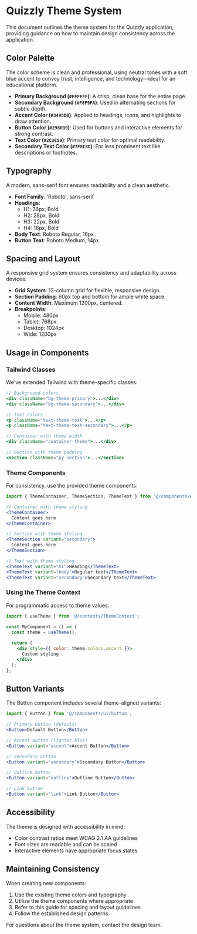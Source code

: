 # Quizzly Theme System

This document outlines the theme system for the Quizzly application, providing guidance on how to maintain design consistency across the application.

## Color Palette

The color scheme is clean and professional, using neutral tones with a soft blue accent to convey trust, intelligence, and technology—ideal for an educational platform.

- **Primary Background (`#FFFFFF`)**: A crisp, clean base for the entire page.
- **Secondary Background (`#F8F9FA`)**: Used in alternating sections for subtle depth.
- **Accent Color (`#3498DB`)**: Applied to headings, icons, and highlights to draw attention.
- **Button Color (`#2980B9`)**: Used for buttons and interactive elements for strong contrast.
- **Text Color (`#2C3E50`)**: Primary text color for optimal readability.
- **Secondary Text Color (`#7F8C8D`)**: For less prominent text like descriptions or footnotes.

## Typography

A modern, sans-serif font ensures readability and a clean aesthetic.

- **Font Family**: 'Roboto', sans-serif
- **Headings**:
  - H1: 36px, Bold
  - H2: 28px, Bold
  - H3: 22px, Bold
  - H4: 18px, Bold
- **Body Text**: Roboto Regular, 16px
- **Button Text**: Roboto Medium, 14px

## Spacing and Layout

A responsive grid system ensures consistency and adaptability across devices.

- **Grid System**: 12-column grid for flexible, responsive design.
- **Section Padding**: 60px top and bottom for ample white space.
- **Content Width**: Maximum 1200px, centered.
- **Breakpoints**:
  - Mobile: 480px
  - Tablet: 768px
  - Desktop: 1024px
  - Wide: 1200px

## Usage in Components

### Tailwind Classes

We've extended Tailwind with theme-specific classes:

```jsx
// Background colors
<div className="bg-theme-primary">...</div>
<div className="bg-theme-secondary">...</div>

// Text colors
<p className="text-theme-text">...</p>
<p className="text-theme-text-secondary">...</p>

// Container with theme width
<div className="container-theme">...</div>

// Section with theme padding
<section className="py-section">...</section>
```

### Theme Components

For consistency, use the provided theme components:

```jsx
import { ThemeContainer, ThemeSection, ThemeText } from '@/components/ui/ThemeComponent';

// Container with theme styling
<ThemeContainer>
  Content goes here
</ThemeContainer>

// Section with theme styling
<ThemeSection variant="secondary">
  Content goes here
</ThemeSection>

// Text with theme styling
<ThemeText variant="h1">Heading</ThemeText>
<ThemeText variant="body">Regular text</ThemeText>
<ThemeText variant="secondary">Secondary text</ThemeText>
```

### Using the Theme Context

For programmatic access to theme values:

```jsx
import { useTheme } from '@/contexts/ThemeContext';

const MyComponent = () => {
  const theme = useTheme();
  
  return (
    <div style={{ color: theme.colors.accent }}>
      Custom styling
    </div>
  );
};
```

## Button Variants

The Button component includes several theme-aligned variants:

```jsx
import { Button } from '@/components/ui/button';

// Primary button (default)
<Button>Default Button</Button>

// Accent button (lighter blue)
<Button variant="accent">Accent Button</Button>

// Secondary button
<Button variant="secondary">Secondary Button</Button>

// Outline button
<Button variant="outline">Outline Button</Button>

// Link button
<Button variant="link">Link Button</Button>
```

## Accessibility

The theme is designed with accessibility in mind:

- Color contrast ratios meet WCAG 2.1 AA guidelines
- Font sizes are readable and can be scaled
- Interactive elements have appropriate focus states

## Maintaining Consistency

When creating new components:

1. Use the existing theme colors and typography
2. Utilize the theme components where appropriate
3. Refer to this guide for spacing and layout guidelines
4. Follow the established design patterns

For questions about the theme system, contact the design team. 